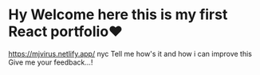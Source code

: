 # Hy Welcome here this is my first React portfolio❤️ 
https://mjvirus.netlify.app/
nyc
Tell me how's it and how i can improve this Give me your feedback...!